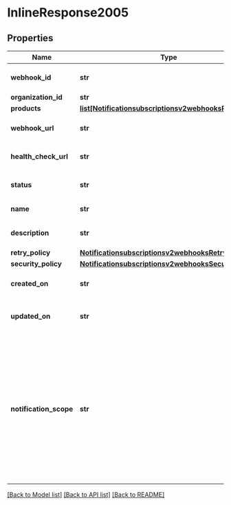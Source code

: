 # InlineResponse2005

## Properties
Name | Type | Description | Notes
------------ | ------------- | ------------- | -------------
**webhook_id** | **str** | Webhook Id. This is generated by the server. | [optional] 
**organization_id** | **str** | Organization ID. | [optional] 
**products** | [**list[Notificationsubscriptionsv2webhooksProducts]**](Notificationsubscriptionsv2webhooksProducts.md) |  | [optional] 
**webhook_url** | **str** | The client&#39;s endpoint (URL) to receive webhooks. | [optional] 
**health_check_url** | **str** | The client&#39;s health check endpoint (URL). | [optional] 
**status** | **str** | Webhook status. | [optional] [default to 'INACTIVE']
**name** | **str** | Client friendly webhook name. | [optional] 
**description** | **str** | Client friendly webhook description. | [optional] 
**retry_policy** | [**Notificationsubscriptionsv2webhooksRetryPolicy**](Notificationsubscriptionsv2webhooksRetryPolicy.md) |  | [optional] 
**security_policy** | [**Notificationsubscriptionsv2webhooksSecurityPolicy**](Notificationsubscriptionsv2webhooksSecurityPolicy.md) |  | [optional] 
**created_on** | **str** | Date on which webhook was created/registered. | [optional] 
**updated_on** | **str** | Date on which webhook was most recently updated. | [optional] 
**notification_scope** | **str** | The webhook scope. 1. SELF The Webhook is used to deliver webhooks for only this Organization (or Merchant). 2. DESCENDANTS The Webhook is used to deliver webhooks for this Organization and its children. This field is optional.    Possible values: - SELF - DESCENDANTS | [optional] [default to 'DESCENDANTS']

[[Back to Model list]](../README.md#documentation-for-models) [[Back to API list]](../README.md#documentation-for-api-endpoints) [[Back to README]](../README.md)


